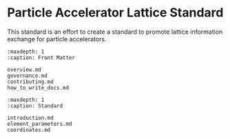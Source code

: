 # Particle Accelerator Lattice Standard

This standard is an effort to create a standard to promote lattice information exchange for particle accelerators.

```{toctree}
:maxdepth: 1
:caption: Front Matter

overview.md
governance.md
contributing.md
how_to_write_docs.md
```

```{toctree}
:maxdepth: 1
:caption: Standard

introduction.md
element_parameters.md
coordinates.md
```
